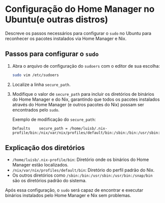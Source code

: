 # Configuração do Home Manager no Ubuntu(e outras distros)

Descreve os passos necessários para configurar o `sudo` no Ubuntu para reconhecer os pacotes instalados via Home Manager e Nix.

## Passos para configurar o `sudo`

1. Abra o arquivo de configuração do `sudoers` com o editor de sua escolha:

    ```bash
    sudo vim /etc/sudoers
    ```

2. Localize a linha `secure_path`.

3. Modifique o valor de `secure_path` para incluir os diretórios de binários do Home Manager e do Nix, garantindo que todos os pacotes instalados através do Home Manager (e outros pacotes do Nix) possam ser encontrados pelo `sudo`.

    Exemplo de modificação do `secure_path`:

    ```
    Defaults    secure_path = /home/luisb/.nix-profile/bin:/nix/var/nix/profiles/default/bin:/sbin:/bin:/usr/sbin:/usr/bin:/snap/bin
    ```

## Explicação dos diretórios

- `/home/luisb/.nix-profile/bin`: Diretório onde os binários do Home Manager estão localizados.
- `/nix/var/nix/profiles/default/bin`: Diretório do perfil padrão do Nix.
- Os outros diretórios como `/sbin:/bin:/usr/sbin:/usr/bin:/snap/bin` são os diretórios padrão do sistema.

Após essa configuração, o `sudo` será capaz de encontrar e executar binários instalados pelo Home Manager e Nix sem problemas.

